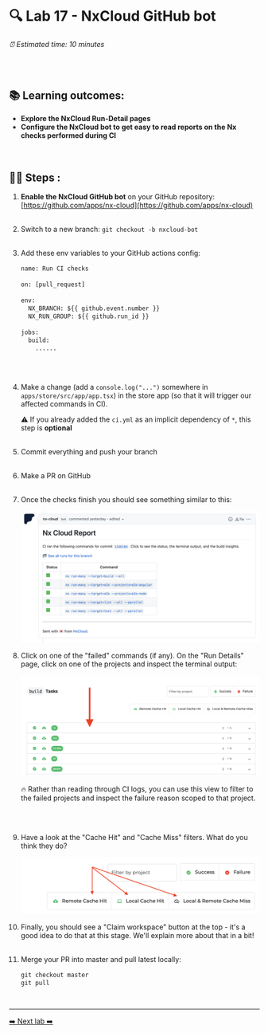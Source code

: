 # 🔍 Lab 17 - NxCloud GitHub bot

###### ⏰ Estimated time: 10 minutes

<br />

## 📚 Learning outcomes:

- **Explore the NxCloud Run-Detail pages**
- **Configure the NxCloud bot to get easy to read reports on the Nx checks performed during CI**
  <br /><br /><br />

## 🏋️‍♀️ Steps :

1. **Enable the NxCloud GitHub bot** on your GitHub repository: [https://github.com/apps/nx-cloud](https://github.com/apps/nx-cloud)
   <br /> <br />
2. Switch to a new branch: `git checkout -b nxcloud-bot`
   <br /> <br />
3. Add these env variables to your GitHub actions config:

   ```
   name: Run CI checks

   on: [pull_request]

   env:
     NX_BRANCH: ${{ github.event.number }}
     NX_RUN_GROUP: ${{ github.run_id }}

   jobs:
     build:
       ......
   ```

   <br /> <br />

4. Make a change (add a `console.log("...")` somewhere in `apps/store/src/app/app.tsx`) in the store app (so that it will trigger our affected commands in CI).

   ⚠️ If you already added the `ci.yml` as an implicit dependency of `*`, this step is **optional**
   <br /> <br />

5. Commit everything and push your branch
   <br /> <br />
6. Make a PR on GitHub
   <br /> <br />
7. Once the checks finish you should see something similar to this:

   ![NxCloud Bot](./nx_cloud_bot.png)
   <br />

8. Click on one of the "failed" commands (if any). On the "Run Details" page, click on one of the projects and inspect the terminal output:

   ![Nx Cloud project](./nx-cloud-projects.png)

   🔥 Rather than reading through CI logs, you can use this view to filter to the failed projects and inspect the failure reason scoped to that project.

   <br /> <br />

9. Have a look at the "Cache Hit" and "Cache Miss" filters. What do you think they do?

   ![Cache hit/miss](./cache_hit_miss.png)
   <br />

10. Finally, you should see a "Claim workspace" button at the top - it's a good idea to do that at this stage. We'll explain more about that in a bit!
    <br /> <br />

11. Merge your PR into master and pull latest locally:

    ```
    git checkout master
    git pull
    ```

    <br />

---

[➡️ Next lab ➡️](../lab18/LAB.md)
